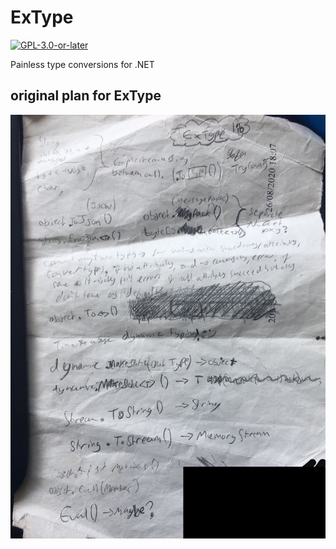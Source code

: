 # ExType
[![`GPL-3.0-or-later`](https://img.shields.io/badge/license-GPL--3.0--or--later-blue)](https://github.com/cainy-a/reggie/blob/master/LICENSE.md)

Painless type conversions for .NET

## original plan for ExType
![Image](https://raw.githubusercontent.com/cainy-a/ExType/master/assets/original_plan.jpg)
